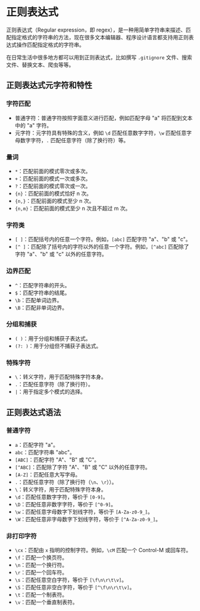 # 正则表达式

正则表达式（Regular expression，即 regex），是一种用简单字符串来描述、匹配指定格式的字符串的方法，现在很多文本编辑器、程序设计语言都支持用正则表达式操作匹配指定格式的字符串。

在日常生活中很多地方都可以用到正则表达式，比如撰写 `.gitignore` 文件、搜索文件、替换文本、爬虫等等。

## 正则表达式元字符和特性

### 字符匹配

- 普通字符：普通字符按照字面意义进行匹配，例如匹配字母 "a" 将匹配到文本中的 "a" 字符。
- 元字符：元字符具有特殊的含义，例如 `\d` 匹配任意数字字符，`\w` 匹配任意字母数字字符，`.` 匹配任意字符（除了换行符）等。

### 量词

- `*`：匹配前面的模式零次或多次。
- `+`：匹配前面的模式一次或多次。
- `?`：匹配前面的模式零次或一次。
- `{n}`：匹配前面的模式恰好 n 次。
- `{n,}`：匹配前面的模式至少 n 次。
- `{n,m}`：匹配前面的模式至少 n 次且不超过 m 次。

### 字符类

- `[ ]`：匹配括号内的任意一个字符。例如，`[abc]` 匹配字符 "a"、"b" 或 "c"。
- `[^ ]`：匹配除了括号内的字符以外的任意一个字符。例如，`[^abc]` 匹配除了字符 "a"、"b" 或 "c" 以外的任意字符。

### 边界匹配

- `^`：匹配字符串的开头。
- `$`：匹配字符串的结尾。
- `\b`：匹配单词边界。
- `\B`：匹配非单词边界。

### 分组和捕获

- `( )`：用于分组和捕获子表达式。
- `(?: )`：用于分组但不捕获子表达式。

### 特殊字符

- `\`：转义字符，用于匹配特殊字符本身。
- `.`：匹配任意字符（除了换行符）。
- `|`：用于指定多个模式的选择。

## 正则表达式语法

### 普通字符

- `a`：匹配字符 "a"。
- `abc`：匹配字符串 "abc"。
- `[ABC]`：匹配字符 "A"、"B" 或 "C"。
- `[^ABC]`：匹配除了字符 "A"、"B" 或 "C" 以外的任意字符。
- `[A-Z]`：匹配任意大写字母。
- `.`：匹配任意字符（除了换行符（`\n`、`\r`））。
- `\`：转义字符，用于匹配特殊字符本身。
- `\d`：匹配任意数字字符，等价于 `[0-9]`。
- `\D`：匹配任意非数字字符，等价于 `[^0-9]`。
- `\w`：匹配任意字母数字下划线字符，等价于 `[A-Za-z0-9_]`。
- `\W`：匹配任意非字母数字下划线字符，等价于 `[^A-Za-z0-9_]`。

### 非打印字符

- `\cx`：匹配由 `x` 指明的控制字符。例如，`\cM` 匹配一个 Control-M 或回车符。
- `\f`：匹配一个换页符。
- `\n`：匹配一个换行符。
- `\r`：匹配一个回车符。
- `\s`：匹配任意空白字符，等价于 `[\f\n\r\t\v]`。
- `\S`：匹配任意非空白字符，等价于 `[^\f\n\r\t\v]`。
- `\t`：匹配一个制表符。
- `\v`：匹配一个垂直制表符。
